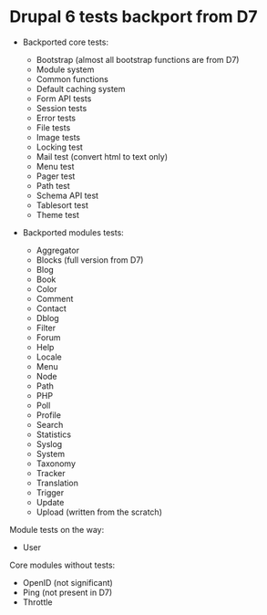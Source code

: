 # Drupal 6 tests backport from D7

- Backported core tests:
  - Bootstrap (almost all bootstrap functions are from D7)
  - Module system
  - Common functions
  - Default caching system
  - Form API tests
  - Session tests
  - Error tests
  - File tests
  - Image tests
  - Locking test
  - Mail test (convert html to text only)
  - Menu test
  - Pager test
  - Path test
  - Schema API test
  - Tablesort test
  - Theme test

- Backported modules tests:
  - Aggregator
  - Blocks (full version from D7)
  - Blog
  - Book
  - Color
  - Comment
  - Contact
  - Dblog
  - Filter
  - Forum
  - Help
  - Locale
  - Menu
  - Node
  - Path
  - PHP
  - Poll
  - Profile
  - Search
  - Statistics
  - Syslog
  - System
  - Taxonomy
  - Tracker
  - Translation
  - Trigger
  - Update
  - Upload (written from the scratch)

Module tests on the way:
 - User

Core modules without tests:
 - OpenID (not significant)
 - Ping (not present in D7)
 - Throttle